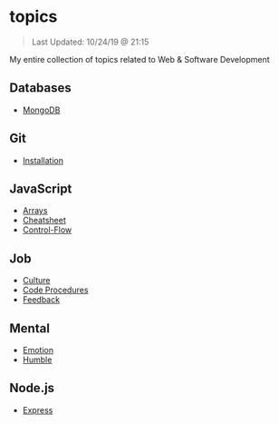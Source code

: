 # topics

> Last Updated: 10/24/19 @ 21:15

My entire collection of topics related to Web &amp; Software Development

## Databases

- [MongoDB](/databases/mongodb/mongodb.md)

## Git

- [Installation](/git/installation.md)

## JavaScript

- [Arrays](/javascript/array.md)
- [Cheatsheet](/javascript/cheatsheet.md)
- [Control-Flow](/javascript/control-flow.md)

## Job

- [Culture](/job/culture/culture.md)
- [Code Procedures](/job/procedures/code-procedures.md)
- [Feedback](/job/feedback.md)

## Mental

- [Emotion](/mental/emotion.md)
- [Humble](/mental/humble.md)

## Node.js

- [Express](/nodejs/express/express.md)
